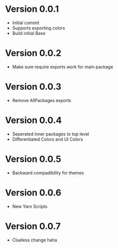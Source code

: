 # Version 0.0.1
- Initial commit
- Supports exporting colors
- Build initial Base

# Version 0.0.2
- Make sure require exports work for main package

# Version 0.0.3
- Remove AllPackages exports

# Version 0.0.4
- Seperated inner packages to top level
- Differentiated Colors and UI Colors

# Version 0.0.5
- Backward compadibility for themes

# Version 0.0.6
- New Yarn Scripts

# Version 0.0.7
- Clueless change haha